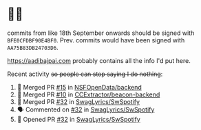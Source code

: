 # 👋🏻
<!--
**aadibajpai/aadibajpai** is a ✨ _special_ ✨ repository because its `README.md` (this file) appears on your GitHub profile.
-->
commits from like 18th September onwards should be signed with `BFE0CFDBF90E4BF0`. Prev. commits would have been signed with `AA75B83DB24703D6`.

https://aadibajpai.com probably contains all the info I'd put here.

Recent activity ~~so people can stop saying I do nothing~~:
<!--START_SECTION:activity-->
1. 🎉 Merged PR [#15](https://github.com/NSFOpenData/backend/pull/15) in [NSFOpenData/backend](https://github.com/NSFOpenData/backend)
2. 🎉 Merged PR [#10](https://github.com/CCExtractor/beacon-backend/pull/10) in [CCExtractor/beacon-backend](https://github.com/CCExtractor/beacon-backend)
3. 🎉 Merged PR [#32](https://github.com/SwagLyrics/SwSpotify/pull/32) in [SwagLyrics/SwSpotify](https://github.com/SwagLyrics/SwSpotify)
4. 🗣 Commented on [#32](https://github.com/SwagLyrics/SwSpotify/issues/32) in [SwagLyrics/SwSpotify](https://github.com/SwagLyrics/SwSpotify)
5. 💪 Opened PR [#32](https://github.com/SwagLyrics/SwSpotify/pull/32) in [SwagLyrics/SwSpotify](https://github.com/SwagLyrics/SwSpotify)
<!--END_SECTION:activity-->
